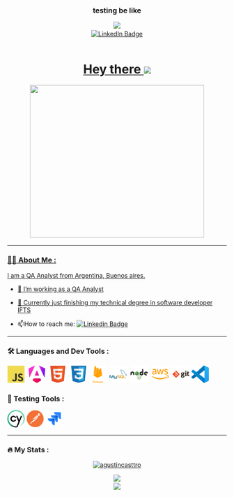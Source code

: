 <div id="header" align="center">
  <h3>testing be like</h3>
  <img src="https://media3.giphy.com/media/v1.Y2lkPTc5MGI3NjExM2E3anltZzhpbGl4aDNxZnY1eGUzYnlvaXU5ZDZoaGw4OHo5ZGlrNCZlcD12MV9pbnRlcm5hbF9naWZfYnlfaWQmY3Q9Zw/A5ugHVbuFL3uo/giphy.gif" width="250"/>
  <div id="badges">
    <a href="https://www.linkedin.com/in/agustincastro7/">
      <img src="https://img.shields.io/badge/LinkedIn-blue?style=for-the-badge&logo=linkedin&logoColor=white" alt="LinkedIn Badge"/>
  </div>
  <img src="https://komarev.com/ghpvc/?username=thefreerangetester&color=blue" alt=""/>
  <h1>
  Hey there
  <img src="https://media.giphy.com/media/hvRJCLFzcasrR4ia7z/giphy.gif" width="30px"/>
  </h1>
</div>
<div align="center">
  <img src="https://media.giphy.com/media/dWesBcTLavkZuG35MI/giphy.gif" width="400" height="350"/>
</div>

---
### :man_technologist: About Me :
I am a QA Analyst from Argentina, Buenos aires.
- :telescope: I’m working as a QA Analyst

- :seedling: Currently just finishing my technical degree in software developer <a href="https://ifts11.edu.ar/carreras/plan-de-desarrollo-de-software/">IFTS</a>

<!-- - :zap: In my free time, I create content for <a href="https://www.freerangetesters.com/">Free Range Testers</a> and make music on <a href="https://open.spotify.com/intl-es/artist/1n8lYlkH7XKivKBmh6oey1/">Modern Druids</a>. -->

- :mailbox:How to reach me: <a href="https://www.linkedin.com/in/agustincastro7" target="_blank" rel="noopener noreferrer">[![Linkedin Badge](https://img.shields.io/badge/LinkedIn-blue?style=for-the-badge&logo=linkedin&logoColor=white)](https://www.linkedin.com/in/agustincastro7)</a>

---

### :hammer_and_wrench: Languages and Dev Tools :
<div>
  <!-- <img src="https://github.com/devicons/devicon/blob/master/icons/java/java-original-wordmark.svg" title="Java" alt="Java" width="40" height="40"/>&nbsp; -->
  <img src="https://github.com/devicons/devicon/blob/master/icons/javascript/javascript-original.svg" title="JavaScript" alt="JavaScript" width="40" height="40"/>&nbsp;
  <!-- <img src="https://github.com/devicons/devicon/blob/master/icons/python/python-original.svg" title="Python" **alt="Python" width="40" height="40"/> -->
  <img src="https://github.com/devicons/devicon/blob/master/icons/angular/angular-original.svg" title="Angular" alt="Angular" width="40" height="40"/>&nbsp;
  <!-- <img src="https://github.com/devicons/devicon/blob/master/icons/nextjs/nextjs-original.svg" title="NextJS" **alt="NextJS" width="40" height="40"/> -->
  <!-- <img src="https://github.com/devicons/devicon/blob/master/icons/tailwindcss/tailwindcss-original.svg" title="Tailwind" alt="Tailwind" width="40" height="40"/>&nbsp;--->
  <img src="https://github.com/devicons/devicon/blob/master/icons/html5/html5-original.svg" title="HTML5" alt="HTML" width="40" height="40"/>&nbsp;
  <img src="https://github.com/devicons/devicon/blob/master/icons/css3/css3-original.svg" title="css" **alt="css" width="40" height="40"/>
  <img src="https://github.com/devicons/devicon/blob/master/icons/firebase/firebase-plain-wordmark.svg" title="Firebase" alt="Firebase" width="40" height="40"/>&nbsp;
  <img src="https://github.com/devicons/devicon/blob/master/icons/mysql/mysql-original-wordmark.svg" title="MySQL"  alt="MySQL" width="40" height="40"/>&nbsp;
  <img src="https://github.com/devicons/devicon/blob/master/icons/nodejs/nodejs-original-wordmark.svg" title="NodeJS" alt="NodeJS" width="40" height="40"/>&nbsp;
  <img src="https://github.com/devicons/devicon/blob/master/icons/amazonwebservices/amazonwebservices-plain-wordmark.svg" title="AWS" alt="AWS" width="40"  height="40"/>&nbsp;
  <img src="https://github.com/devicons/devicon/blob/master/icons/git/git-original-wordmark.svg" title="Git" **alt="Git" width="40" height="40"/>
  <img src="https://github.com/devicons/devicon/blob/master/icons/vscode/vscode-original.svg" title="Git" **alt="Git" width="40" height="40"/>
  
</div>

### 🐞 Testing Tools :
<div>
  <!-- <img src="https://github.com/devicons/devicon/blob/master/icons/cucumber/cucumber-plain.svg" title="Cucumber" **alt="Cucumber" width="40" height="40"/> -->
  <!-- <img src="https://github.com/devicons/devicon/blob/master/icons/selenium/selenium-original.svg" title="Selenium" **alt="Selenium" width="40" height="40"/> -->
  <!-- <img src="https://github.com/devicons/devicon/blob/master/icons/playwright/playwright-original.svg" title="Playwright" **alt="Selenium" width="40" height="40"/> -->
  <img src="https://github.com/devicons/devicon/blob/master/icons/cypressio/cypressio-original.svg" title="CypressIO" **alt="CypressIO" width="40" height="40"/>
  <!-- <img src="https://github.com/devicons/devicon/blob/master/icons/pytest/pytest-original.svg" title="Pytest" **alt="Pytest" width="40" height="40"/> -->
  <img src="https://github.com/devicons/devicon/blob/master/icons/postman/postman-original.svg" title="Postman" **alt="Postman" width="40" height="40"/>
  <!-- <img src="https://github.com/devicons/devicon/blob/master/icons/jenkins/jenkins-original.svg" title="Jenkins" **alt="Jenkins" width="40" height="40"/>-->
  <img src="https://github.com/devicons/devicon/blob/master/icons/jira/jira-original.svg" title="Jira" **alt="Jira" width="40" height="40"/>
  <!-- <img src="https://github.com/devicons/devicon/blob/master/icons/azuredevops/azuredevops-original.svg" title="Azure DevOps" **alt="Azure DevOps" width="40" --> 
</div>

---

### :fire: My Stats :
<p align="center"> <a href="https://github.com/ryo-ma/github-profile-trophy"><img src="https://github-profile-trophy.vercel.app/?username=agustincasttro" alt="agustincasttro" width="500"></a> </p> <!-- Este no necesita tamaño de nada, al sacarlo tiene uno tamaño estandar-->
<div align="center">  
  <img src="http://github-readme-streak-stats.herokuapp.com?user=agustincasttro&theme=dark&background=000000" width="400"/>
</div>
<div align="center">
  <img src="https://github-readme-stats.vercel.app/api/top-langs/?username=agustincasttro&layout=compact&theme=vision-friendly-dark" width="400"/>
</div>
